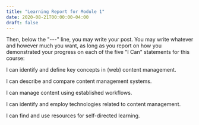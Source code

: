 ```yaml
---
title: "Learning Report for Module 1"
date: 2020-08-21T00:00:00-04:00
draft: false
---
```


Then, below the "---" line, you may write your post. You may write whatever and however much you want, as long as you report on how you demonstrated your progress on each of the five "I Can" statements for this course:

I can identify and define key concepts in (web) content management.

I can describe and compare content management systems.

I can manage content using established workflows.

I can identify and employ technologies related to content management.

I can find and use resources for self-directed learning.
